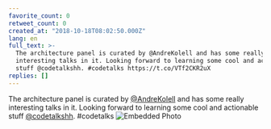 ```yaml
---
favorite_count: 0
retweet_count: 0
created_at: "2018-10-18T08:02:50.000Z"
lang: en
full_text: >-
  The architecture panel is curated by @AndreKolell and has some really
  interesting talks in it. Looking forward to learning some cool and actionable
  stuff @codetalkshh. #codetalks https://t.co/VTf2CKR2uX
replies: []
---
```


The architecture panel is curated by
[@AndreKolell](https://twitter.com/AndreKolell) and has some really interesting
talks in it. Looking forward to learning some cool and actionable stuff
[@codetalkshh](https://twitter.com/codetalkshh). #codetalks
![Embedded Photo](https://twitter-media-coderbyheart.s3.eu-north-1.amazonaws.com/1052832361795256320-DpxpWXlUUAAw9s1.jpg)
